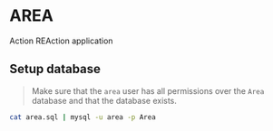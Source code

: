 # AREA
Action REAction application

## Setup database

> Make sure that the `area` user has all permissions over the `Area` database and that the database exists.
```bash
cat area.sql | mysql -u area -p Area
```
